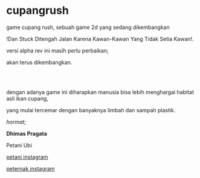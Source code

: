 # cupangrush
<p>game cupang rush, sebuah game 2d yang sedang dikembangkan</p>
<p>!Dan Stuck Ditengah Jalan Karena Kawan-Kawan Yang Tidak Setia Kawan!.</p>
<p>versi alpha rev ini masih perlu perbaikan;</p>
<p>akan terus dikembangkan.</p>
<br></br>
<p>dengan adanya game ini diharapkan manusia bisa lebih menghargai habitat asli ikan cupang,</p> 
<p>yang mulai tercemar dengan banyaknya limbah dan sampah plastik.</p>

<p><i>hormat;</i></p>
<b>Dhimas Pragata</b>
<p>Petani Ubi</p>

<p><a href="www.instagram.com/pragatadhimas">petani instagram</a></p>
<p><a href="www.instagram.com/rikurifuki">peternak instagram</a></p>
